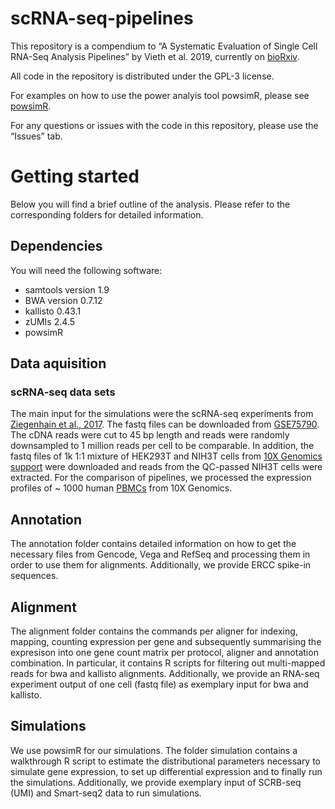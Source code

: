 
<!-- README.md is generated from README.Rmd. Please edit that file -->

# scRNA-seq-pipelines

This repository is a compendium to “A Systematic Evaluation of Single
Cell RNA-Seq Analysis Pipelines” by Vieth et al. 2019, currently on
[bioRxiv](https://www.biorxiv.org/content/10.1101/583013v1).

All code in the repository is distributed under the GPL-3 license.

For examples on how to use the power analyis tool powsimR, please see
[powsimR](https://github.com/bvieth/powsimR).

For any questions or issues with the code in this repository, please use
the “Issues” tab.

# Getting started

Below you will find a brief outline of the analysis. Please refer to the
corresponding folders for detailed information.

## Dependencies

You will need the following software:

  - samtools version 1.9
  - BWA version 0.7.12
  - kallisto 0.43.1
  - zUMIs 2.4.5
  - powsimR

## Data aquisition

### scRNA-seq data sets

The main input for the simulations were the scRNA-seq experiments from
[Ziegenhain et
al., 2017](https://www.sciencedirect.com/science/article/pii/S1097276517300497?via%3Dihub).
The fastq files can be downloaded from
[GSE75790](https://www.ncbi.nlm.nih.gov/geo/query/acc.cgi?acc=GSE75790).
The cDNA reads were cut to 45 bp length and reads were randomly
downsampled to 1 million reads per cell to be comparable. In addition,
the fastq files of 1k 1:1 mixture of HEK293T and NIH3T cells from [10X
Genomics
support](https://support.10xgenomics.com/single-cell-gene-expression/datasets/3.0.2/1k_hgmm_v3)
were downloaded and reads from the QC-passed NIH3T cells were extracted.
For the comparison of pipelines, we processed the expression profiles of
~ 1000 human
[PBMCs](https://support.10xgenomics.com/single-cell-gene-expression/datasets/3.0.0/pbmc_1k_v3)
from 10X Genomics.

## Annotation

The annotation folder contains detailed information on how to get the
necessary files from Gencode, Vega and RefSeq and processing them in
order to use them for alignments. Additionally, we provide ERCC spike-in
sequences.

## Alignment

The alignment folder contains the commands per aligner for indexing,
mapping, counting expression per gene and subsequently summarising the
expresison into one gene count matrix per protocol, aligner and
annotation combination. In particular, it contains R scripts for
filtering out multi-mapped reads for bwa and kallisto alignments.
Additionally, we provide an RNA-seq experiment output of one cell (fastq
file) as exemplary input for bwa and kallisto.

## Simulations

We use powsimR for our simulations. The folder simulation contains a
walkthrough R script to estimate the distributional parameters necessary
to simulate gene expression, to set up differential expression and to
finally run the simulations. Additionally, we provide exemplary input of
SCRB-seq (UMI) and Smart-seq2 data to run simulations.
